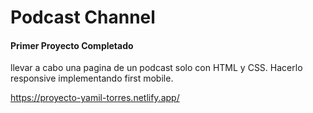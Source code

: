 # Podcast Channel

#### Primer Proyecto Completado

llevar a cabo una pagina de un podcast solo con HTML y CSS. Hacerlo responsive implementando first mobile.

https://proyecto-yamil-torres.netlify.app/
